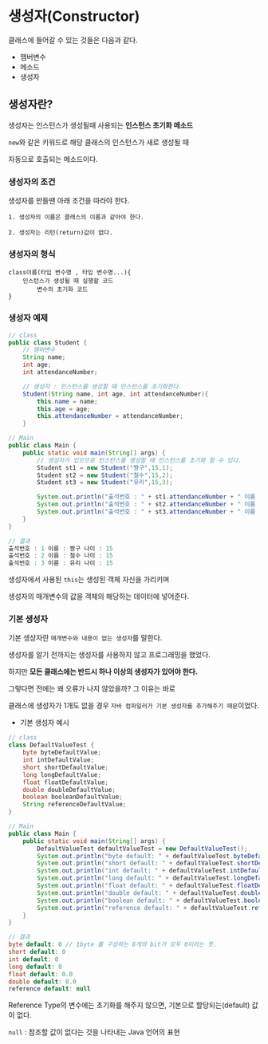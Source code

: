 # 생성자(Constructor)
클래스에 들어갈 수 있는 것들은 다음과 같다.
- 맴버변수
- 메소드
- 생성자

## 생성자란?
생성자는 인스턴스가 생성될때 사용되는 **인스턴스 초기화 메소드**

```new```와 같은 키워드로 해당 클래스의 인스턴스가 새로 생성될 때

자동으로 호출되는 메소드이다.

### 생성자의 조건
생성자를 만들땐 아래 조건을 따라야 한다.
```
1. 생성자의 이름은 클래스의 이름과 같아야 한다.

2. 생성자는 리턴(return)값이 없다.
```

### 생성자의 형식
```
class이름(타입 변수명 , 타입 변수명...){
    인스턴스가 생성될 때 실행할 코드
        변수의 초기화 코드
}
```

### 생성자 예제
```java
// class
public class Student {
    // 맴버변수
    String name;
    int age;
    int attendanceNumber;

    // 생성자 : 인스턴스를 생성할 때 인스턴스를 초기화한다.
    Student(String name, int age, int attendanceNumber){
        this.name = name;
        this.age = age;
        this.attendanceNumber = attendanceNumber;
    }

// Main
public class Main {
    public static void main(String[] args) {
        // 생성자가 있으므로 인스턴스를 생성할 때 인스턴스를 초기화 할 수 있다.
        Student st1 = new Student("짱구",15,1);
        Student st2 = new Student("철수",15,2);
        Student st3 = new Student("유리",15,3);

        System.out.println("출석번호 : " + st1.attendanceNumber + " 이름 : " + st1.name + " 나이 : " + st1.age);
        System.out.println("출석번호 : " + st2.attendanceNumber + " 이름 : " + st2.name + " 나이 : " + st2.age);
        System.out.println("출석번호 : " + st3.attendanceNumber + " 이름 : " + st3.name + " 나이 : " + st3.age);
    }
}

// 결과
출석번호 : 1 이름 : 짱구 나이 : 15
출석번호 : 2 이름 : 철수 나이 : 15
출석번호 : 3 이름 : 유리 나이 : 15
```
생성자에서 사용된 ```this```는 생성된 객체 자신을 가리키며 

생성자의 매개변수의 값을 객체의 해당하는 데이터에 넣어준다.

### 기본 생성자 
기본 생상자란 ```매개변수와 내용이 없는 생성자```를 말한다.

생성자를 알기 전까지는 생성자를 사용하지 않고 프로그래밍을 했었다.

하지만 **모든 클래스에는 반드시 하나 이상의 생성자가 있어야 한다.**

그렇다면 전에는 왜 오류가 나지 않았을까? 그 이유는 바로

클래스에 생성자가 1개도 없을 경우 ```자바 컴파일러가 기본 생성자를 추가해주기 때문```이었다.

- 기본 생성자 예시
```java
// class
class DefaultValueTest {
    byte byteDefaultValue;
    int intDefaultValue;
    short shortDefaultValue;
    long longDefaultValue;
    float floatDefaultValue;
    double doubleDefaultValue;
    boolean booleanDefaultValue;
    String referenceDefaultValue;
}

// Main
public class Main {
    public static void main(String[] args) {
        DefaultValueTest defaultValueTest = new DefaultValueTest();
        System.out.println("byte default: " + defaultValueTest.byteDefaultValue);
        System.out.println("short default: " + defaultValueTest.shortDefaultValue);
        System.out.println("int default: " + defaultValueTest.intDefaultValue);
        System.out.println("long default: " + defaultValueTest.longDefaultValue);
        System.out.println("float default: " + defaultValueTest.floatDefaultValue);
        System.out.println("double default: " + defaultValueTest.doubleDefaultValue);
        System.out.println("boolean default: " + defaultValueTest.booleanDefaultValue);
        System.out.println("reference default: " + defaultValueTest.referenceDefaultValue);
    }
}

// 결과
byte default: 0 // 1byte 를 구성하는 8개의 bit가 모두 0이라는 뜻.
short default: 0
int default: 0
long default: 0
float default: 0.0
double default: 0.0
reference default: null
```
Reference Type의 변수에는 초기화를 해주지 않으면, 기본으로 할당되는(default) 값이 없다.

```null``` : 참조할 값이 없다는 것을 나타내는 Java 언어의 표현